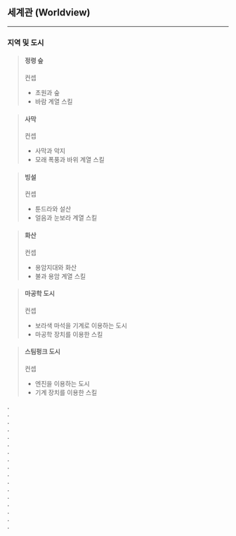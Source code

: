 ## 세계관 (Worldview)

---

### 지역 및 도시

> #### 정령 숲
> 컨셉
> - 초원과 숲
> - 바람 계열 스킬

> #### 사막
> 컨셉
> - 사막과 악지
> - 모래 폭풍과 바위 계열 스킬

> #### 빙설
> 컨셉
> - 툰드라와 설산
> - 얼음과 눈보라 계열 스킬

> #### 화산
> 컨셉
> - 용암지대와 화산
> - 불과 용암 계열 스킬

> #### 마공학 도시
> 컨셉
> - 보라색 마석을 기계로 이용하는 도시
> - 마공학 장치를 이용한 스킬

> #### 스팀펑크 도시
> 컨셉
> - 엔진을 이용하는 도시
> - 기계 장치를 이용한 스킬 

.  
.  
.  
.  
.  
.  
.  
.  
.  
.  
.  
.  
.  
.  
.  
.  
.  